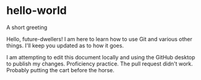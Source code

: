 # hello-world
A short greeting

Hello, future-dwellers!  I am here to learn how to use Git and various other things.  I'll keep you updated as to how it goes.

I am attempting to edit this document locally and using the GitHub desktop to publish my changes.  Proficiency practice.
The pull request didn't work.  Probably putting the cart before the horse.
